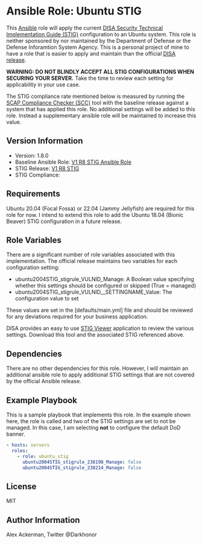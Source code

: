 # Ansible Role: Ubuntu STIG

This [Ansible](https://www.ansible.com) role will apply the current [DISA Security Technical Implementation Guide (STIG)](https://public.cyber.mil/stigs) 
configuration to an Ubuntu system.  This role is neither sponsored by nor maintained by the Department of Defense or the Defense Inforamtion System Agency.
This is a personal project of mine to have a role that is easier to apply and maintain than the official [DISA release](https://dl.dod.cyber.mil/wp-content/uploads/stigs/zip/U_CAN_Ubuntu_20-04_LTS_V1R8_STIG_Ansible.zip).

**WARNING: DO NOT BLINDLY ACCEPT ALL STIG CONFIGURATIONS WHEN SECURING YOUR SERVER.**  Take the time to review each setting for applicability in your use case.

The STIG compliance rate mentioned below is measured by running the [SCAP Compliance Checker (SCC)](https://dl.dod.cyber.mil/wp-content/uploads/stigs/zip/scc-5.7.2_ubuntu18_ubuntu20_amd64_bundle.zip)
tool with the baseline release against a system that has applied this role.  No additional settings will be added to this role.  Instead a supplementary ansible role
will be maintained to increase this value.

## Version Information

* Version: 1.8.0
* Baseline Ansible Role: [V1 R8 STIG Ansible Role](https://dl.dod.cyber.mil/wp-content/uploads/stigs/zip/U_CAN_Ubuntu_20-04_LTS_V1R8_STIG_Ansible.zip)
* STIG Release: [V1 R8 STIG](https://dl.dod.cyber.mil/wp-content/uploads/stigs/zip/U_CAN_Ubuntu_20-04_LTS_V1R8_STIG.zip)
* STIG Compliance: 

## Requirements

Ubuntu 20.04 (Focal Fossa) or 22.04 (Jammy Jellyfish) are required for this role for now.  I intend to extend this role to add the
Ubuntu 18.04 (Bionic Beaver) STIG configuration in a future release.

## Role Variables

There are a significant number of role variables associated with this implementation.  The official release maintains two variables for each configuration setting:

* ubuntu2004STIG_stigrule_VULNID_Manage: A Boolean value specifying whether this settings should be configured or skipped (True = managed)
* ubuntu2004STIG_stigrule_VULNID__SETTINGNAME_Value: The configuration value to set

These values are set in the [defaults/main.yml] file and should be reviewed for any deviations required for your business application.

DISA provides an easy to use [STIG Viewer](https://public.cyber.mil/stigs/srg-stig-tools/) application to review the various settings.  Download this tool and
the associated STIG referenced above.

## Dependencies

There are no other dependencies for this role.  However, I will maintain an additional ansible role to apply additional STIG settings that are not covered by the official Ansible release.

## Example Playbook

This is a sample playbook that implements this role.  In the example shown here, the role is called and two of the STIG settings are set to not be managed.
In this case, I am selecting **not** to configure the default DoD banner.

```yaml
- hosts: servers
  roles:
    - role: ubuntu_stig
      ubuntu2004STIG_stigrule_238198_Manage: false
      ubuntu2004STIG_stigrule_238214_Manage: false
```

## License

MIT

## Author Information

Alex Ackerman, Twitter @Darkhonor
